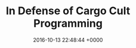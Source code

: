 ---
title: "In Defense of Cargo Cult Programming"
date: 2016-10-13 22:48:44 +0000
url: https://www.promptworks.com/blog/in-defense-of-cargo-cult-programming
---